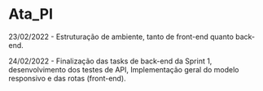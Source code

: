 # Ata_PI

<p>23/02/2022 - Estruturação de ambiente, tanto de front-end quanto back-end.</p>
<p>24/02/2022 - Finalização das tasks de back-end da Sprint 1, desenvolvimento dos testes de API, Implementação geral do modelo responsivo e das rotas (front-end).</p>

